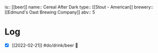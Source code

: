 is:: [[beer]]
name:: Cereal After Dark
type:: [[Stout - American]]
brewery:: [[Edmund's Oast Brewing Company]]
abv:: 5

# Log
- [x] [[2022-02-21]] #do/drink/beer 🤞
